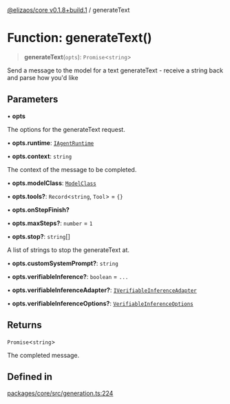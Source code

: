 [@elizaos/core v0.1.8+build.1](../index.md) / generateText

# Function: generateText()

> **generateText**(`opts`): `Promise`\<`string`\>

Send a message to the model for a text generateText - receive a string back and parse how you'd like

## Parameters

• **opts**

The options for the generateText request.

• **opts.runtime**: [`IAgentRuntime`](../interfaces/IAgentRuntime.md)

• **opts.context**: `string`

The context of the message to be completed.

• **opts.modelClass**: [`ModelClass`](../enumerations/ModelClass.md)

• **opts.tools?**: `Record`\<`string`, `Tool`\> = `{}`

• **opts.onStepFinish?**

• **opts.maxSteps?**: `number` = `1`

• **opts.stop?**: `string`[]

A list of strings to stop the generateText at.

• **opts.customSystemPrompt?**: `string`

• **opts.verifiableInference?**: `boolean` = `...`

• **opts.verifiableInferenceAdapter?**: [`IVerifiableInferenceAdapter`](../interfaces/IVerifiableInferenceAdapter.md)

• **opts.verifiableInferenceOptions?**: [`VerifiableInferenceOptions`](../interfaces/VerifiableInferenceOptions.md)

## Returns

`Promise`\<`string`\>

The completed message.

## Defined in

[packages/core/src/generation.ts:224](https://github.com/JoeyKhd/eliza/blob/main/packages/core/src/generation.ts#L224)

